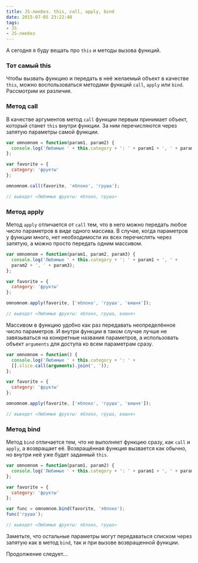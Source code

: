 ```yaml
---
title: JS-ликбез. this, call, apply, bind
date: 2015-07-05 23:22:48
tags:
- JS
- JS-ликбез
---
```


А сегодня я буду вещать про `this` и методы вызова функций.

### Тот самый this
Чтобы вызвать функцию и передать в неё желаемый объект в качестве `this`, можно воспользоваться методами функций `call`, `apply` или `bind`. Рассмотрим их различия.

### Метод call
В качестве аргументов метод `call` функции первым принимает объект, который станет `this` внутри функции. За ним перечисляются через запятую параметры самой функции.

```js
var omnomnom = function(param1, param2) {
  console.log('Любимые ' + this.category + ': ' + param1 + ', ' + param2);
};

var favorite = {
  category: 'фрукты'
};

omnomnom.call(favorite, 'яблоко', 'груша');

// выведет «Любимые фрукты: яблоко, груша»
```

### Метод apply
Метод `apply` отличается от `call` тем, что в него можно передать любое число параметров в виде одного массива. В случае, когда параметров у функции много, нет необходимости их всех перечислять через запятую, а можно просто передать одним массивом.

```js
var omnomnom = function(param1, param2, param3) {
  console.log('Любимые ' + this.category + ': ' + param1 + ', ' +
  param2 + ', ' + param3);
};

var favorite = {
  category: 'фрукты'
};

omnomnom.apply(favorite, ['яблоко', 'груша', 'вишня']);

// выведет «Любимые фрукты: яблоко, груша, вишня»
```

Массивом в функцию удобно как раз передавать неопределённое число параметров. И внутри функции в таком случае лучше не завязываться на конкретные названия параметров, а использовать объект `arguments` для доступа ко всем параметрам сразу.

```js
var omnomnom = function() {
  console.log('Любимые ' + this.category + ': ' +
  [].slice.call(arguments).join(', '));
};

var favorite = {
  category: 'фрукты'
};

omnomnom.apply(favorite, ['яблоко', 'груша', 'вишня']);

// выведет «Любимые фрукты: яблоко, груша, вишня»
```

### Метод bind
Метод `bind` отличается тем, что не выполняет функцию сразу, как `call` и `apply`, а возвращает её. Возвращённая функция вызвается как обычно, но внутри неё уже будет заданный `this`.

```js
var omnomnom = function(param1, param2) {
  console.log('Любимые ' + this.category + ': ' + param1 + ', ' + param2);
};

var favorite = {
  category: 'фрукты'
};

var func = omnomnom.bind(favorite, 'яблоко');
func('груша');

// выведет «Любимые фрукты: яблоко, груша»
```

Заметьте, что остальные параметры могут передаваться списком через запятую как в метод `bind`, так и при вызове возвращенной функции.

Продолжение следует…
